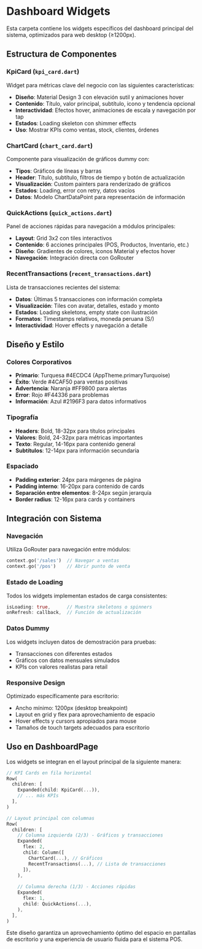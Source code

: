 # Dashboard Widgets

Esta carpeta contiene los widgets específicos del dashboard principal del sistema, optimizados para web desktop (≥1200px).

## Estructura de Componentes

### KpiCard (`kpi_card.dart`)
Widget para métricas clave del negocio con las siguientes características:
- **Diseño**: Material Design 3 con elevación sutil y animaciones hover
- **Contenido**: Título, valor principal, subtítulo, icono y tendencia opcional  
- **Interactividad**: Efectos hover, animaciones de escala y navegación por tap
- **Estados**: Loading skeleton con shimmer effects
- **Uso**: Mostrar KPIs como ventas, stock, clientes, órdenes

### ChartCard (`chart_card.dart`)
Componente para visualización de gráficos dummy con:
- **Tipos**: Gráficos de líneas y barras
- **Header**: Título, subtítulo, filtros de tiempo y botón de actualización
- **Visualización**: Custom painters para renderizado de gráficos
- **Estados**: Loading, error con retry, datos vacíos
- **Datos**: Modelo ChartDataPoint para representación de información

### QuickActions (`quick_actions.dart`)
Panel de acciones rápidas para navegación a módulos principales:
- **Layout**: Grid 3x2 con tiles interactivos
- **Contenido**: 6 acciones principales (POS, Productos, Inventario, etc.)
- **Diseño**: Gradientes de colores, iconos Material y efectos hover
- **Navegación**: Integración directa con GoRouter

### RecentTransactions (`recent_transactions.dart`)
Lista de transacciones recientes del sistema:
- **Datos**: Últimas 5 transacciones con información completa
- **Visualización**: Tiles con avatar, detalles, estado y monto
- **Estados**: Loading skeletons, empty state con ilustración
- **Formatos**: Timestamps relativos, moneda peruana (S/)
- **Interactividad**: Hover effects y navegación a detalle

## Diseño y Estilo

### Colores Corporativos
- **Primario**: Turquesa #4ECDC4 (AppTheme.primaryTurquoise)
- **Éxito**: Verde #4CAF50 para ventas positivas
- **Advertencia**: Naranja #FF9800 para alertas
- **Error**: Rojo #F44336 para problemas
- **Información**: Azul #2196F3 para datos informativos

### Tipografía
- **Headers**: Bold, 18-32px para títulos principales
- **Valores**: Bold, 24-32px para métricas importantes
- **Texto**: Regular, 14-16px para contenido general
- **Subtítulos**: 12-14px para información secundaria

### Espaciado
- **Padding exterior**: 24px para márgenes de página
- **Padding interno**: 16-20px para contenido de cards
- **Separación entre elementos**: 8-24px según jerarquía
- **Border radius**: 12-16px para cards y containers

## Integración con Sistema

### Navegación
Utiliza GoRouter para navegación entre módulos:
```dart
context.go('/sales')  // Navegar a ventas
context.go('/pos')    // Abrir punto de venta
```

### Estado de Loading
Todos los widgets implementan estados de carga consistentes:
```dart
isLoading: true,      // Muestra skeletons o spinners
onRefresh: callback,  // Función de actualización
```

### Datos Dummy
Los widgets incluyen datos de demostración para pruebas:
- Transacciones con diferentes estados
- Gráficos con datos mensuales simulados  
- KPIs con valores realistas para retail

### Responsive Design
Optimizado específicamente para escritorio:
- Ancho mínimo: 1200px (desktop breakpoint)
- Layout en grid y flex para aprovechamiento de espacio
- Hover effects y cursors apropiados para mouse
- Tamaños de touch targets adecuados para escritorio

## Uso en DashboardPage

Los widgets se integran en el layout principal de la siguiente manera:

```dart
// KPI Cards en fila horizontal
Row(
  children: [
    Expanded(child: KpiCard(...)),
    // ... más KPIs
  ],
)

// Layout principal con columnas
Row(
  children: [
    // Columna izquierda (2/3) - Gráficos y transacciones
    Expanded(
      flex: 2,
      child: Column([
        ChartCard(...), // Gráficos
        RecentTransactions(...), // Lista de transacciones
      ]),
    ),
    
    // Columna derecha (1/3) - Acciones rápidas
    Expanded(
      flex: 1,
      child: QuickActions(...),
    ),
  ],
)
```

Este diseño garantiza un aprovechamiento óptimo del espacio en pantallas de escritorio y una experiencia de usuario fluida para el sistema POS.